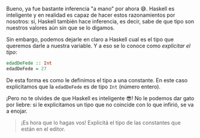 Bueno, ya fue bastante inferencia "a mano" por ahora :sweat_smile:. Haskell es inteligente y en realidad es capaz de hacer estos razonamientos por nosotros: sí, Haskell también hace inferencia, es decir, sabe de que tipo son nuestros valores aún sin que se lo digamos. 

Sin embargo, podemos dejarle en claro a Haskell cual es el tipo que queremos darle a nuestra variable. Y a eso se lo conoce como _explicitar el tipo_:

```haskell
edadDeFede :: Int
edadDeFede = 27
```

De esta forma es como le definimos el tipo a una constante. En este caso explicitamos que la `edadDeFede` es de tipo `Int` (número entero).

¡Pero no te olvides de que Haskell es inteligente :sunglasses:! No le podemos dar gato por liebre: si le explicitamos un tipo que no coincide con lo que infirió, se va a enojar. 

> ¡Es hora que lo hagas vos! Explicitá el tipo de las constantes que están en el editor. 